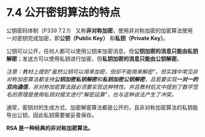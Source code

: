 # 7.4 公开密钥算法的特点

公钥密码体制（P339 7.2.1） 又称**非对称加密**，使用非对称加密的加密算法使用一对密钥完成加密，即**公钥（Public Key）** 和**私钥（Private Key）**。

公钥可以公开，任何人都可以使用公钥来加密消息，但**公钥加密的消息只能由私钥解密**；发送方可以使用私钥进行加密，但**私钥加密的消息只能由公钥解密**。

_注意：教材上提到“虽然公钥可以用来加密，但却不能用来解密”，但实践中常见非对称加密算法都支持**公钥加密私钥解密**和**私钥加密公钥解密**，且若要实现**一对一的双向通信**，非对称加密算法就必须要实现这种特性。并且教材后文中提到了数字签名的原理是使用私钥对报文进行“解密运算”，也与这种说法产生了冲突。_

通常，密钥对的生成方式、加密解密算法都是公开的，且非对称加密算法的私钥能导出公钥，因此私钥需要被妥善保存。

**RSA 是一种经典的非对称加密算法。**